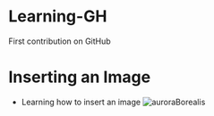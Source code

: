 # Learning-GH
First contribution on GitHub
# Inserting an Image
- Learning how to insert an image
![auroraBorealis](https://www.google.com/url?sa=i&url=https%3A%2F%2Fwww.yoair.com%2Fblog%2Faurora-borealis-an-extensive-guide-to-chasing-the-northern-lights%2F&psig=AOvVaw3pWFRsG9OzXgWdMNQFBUp5&ust=1634299170999000&source=images&cd=vfe&ved=0CAgQjRxqFwoTCODByPjsyfMCFQAAAAAdAAAAABAD)
